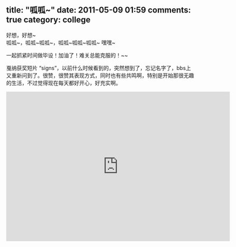 title: "呱呱~"
date: 2011-05-09 01:59
comments: true
category: college
--------------------

好想，好想~   
呱呱~，呱呱~呱呱~，呱呱~呱呱~呱呱~ 嘿嘿~   

一起抓紧时间做毕设！加油了！难关总能克服的！~~
<!-- more -->
戛纳获奖短片 “signs”，以前什么时候看到的，突然想到了，忘记名字了，bbs上又重新问到了。很赞，很赞其表现方式，同时也有些共鸣啊，特别是开始那很无趣的生活，不过觉得现在每天都好开心，好充实啊。

<center><iframe height=400 width=600 src='http://player.youku.com/embed/XNjk3NDM2NzM2' frameborder=0 'allowfullscreen'></iframe></center>

